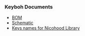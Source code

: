 ### Keyboh Documents

- [BOM](keyboh_bom.txt)
- [Schematic](keyboh_schematic.png)
- [Keys names for Nicohood Library](keys.txt)